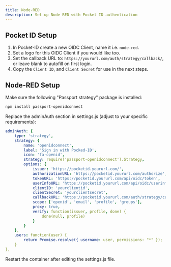 ```yaml
---
title: Node-RED
description: Set up Node-RED with Pocket ID authentication
---
```


## Pocket ID Setup

1. In Pocket-ID create a new OIDC Client, name it i.e. `node-red`.
2. Set a logo for this OIDC Client if you would like too.
3. Set the callback URL to: `https://yoururl.com/auth/strategy/callback/`, or leave blank to autofill on first login.
4. Copy the `Client ID`, and `Client Secret` for use in the next steps.

## Node-RED Setup

Make sure the following "Passport strategy" package is installed:

```sh
npm install passport-openidconnect
```

Replace the adminAuth section in settings.js (adjust to your specific requirements):

```yaml
adminAuth: {
    type: 'strategy',
    strategy: {
        name: 'openidconnect',
        label: 'Sign in with Pocked-ID',
        icon: 'fa-openid',
        strategy: require('passport-openidconnect').Strategy,
        options: {
            issuer: 'https://pocketid.yoururl.com/',
            authorizationURL: 'https://pocketid.yoururl.com/authorize',
            tokenURL: 'https://pocketid.yoururl.com/api/oidc/token',
            userInfoURL: 'https://pocketid.yoururl.com/api/oidc/userinfo',
            clientID: 'yourclientid',
            clientSecret: 'yourclientsecret',
            callbackURL: 'https://pocketid.yoururl.com/auth/strategy/callback/',
            scope: ['openid', 'email', 'profile', 'groups'],
            proxy: true,
            verify: function(issuer, profile, done) {
                done(null, profile)
            }
        }
    },
    users: function(user) {
        return Promise.resolve({ username: user, permissions: "*" });
    }
},
```
Restart the container after editing the settings.js file.
